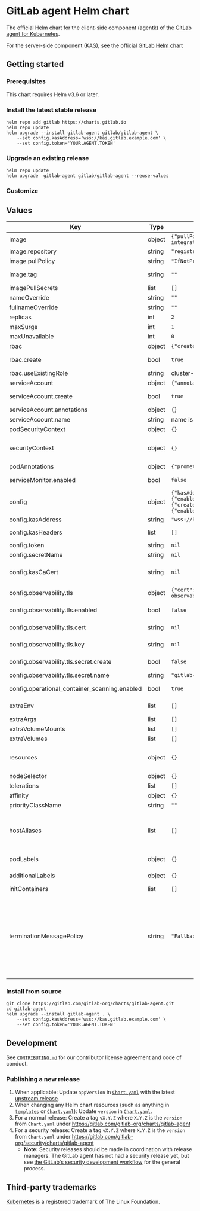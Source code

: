 # GitLab agent Helm chart

The official Helm chart for the client-side component (agentk) of the [GitLab agent for
Kubernetes](https://gitlab.com/gitlab-org/cluster-integration/gitlab-agent/).

For the server-side component (KAS), see the official [GitLab Helm chart](https://gitlab.com/gitlab-org/charts/gitlab)

## Getting started

### Prerequisites

This chart requires Helm v3.6 or later.

### Install the latest stable release

```shell
helm repo add gitlab https://charts.gitlab.io
helm repo update
helm upgrade --install gitlab-agent gitlab/gitlab-agent \
    --set config.kasAddress='wss://kas.gitlab.example.com' \
    --set config.token='YOUR.AGENT.TOKEN'
```

### Upgrade an existing release

```shell
helm repo update
helm upgrade  gitlab-agent gitlab/gitlab-agent --reuse-values
```

### Customize

## Values

| Key | Type | Default | Description |
|-----|------|---------|-------------|
| image | object | `{"pullPolicy":"IfNotPresent","repository":"registry.gitlab.com/gitlab-org/cluster-integration/gitlab-agent/agentk","tag":""}` | confiure the used image |
| image.repository | string | `"registry.gitlab.com/gitlab-org/cluster-integration/gitlab-agent/agentk"` | used image repository |
| image.pullPolicy | string | `"IfNotPresent"` | set the `pullPolicy` |
| image.tag | string | `""` | Overrides the image tag whose default is the chart appVersion. |
| imagePullSecrets | list | `[]` | Optionally set `imagePullSecrets` |
| nameOverride | string | `""` | Override the default chart name |
| fullnameOverride | string | `""` | Override the full chart name |
| replicas | int | `2` | set numer of replicas |
| maxSurge | int | `1` | set maxSurge for rolling update |
| maxUnavailable | int | `0` | set maxUnavailable for rolling update |
| rbac | object | `{"create":true,"useExistingRole":null}` | rbac settings |
| rbac.create | bool | `true` | Specifies whether RBAC resources should be created |
| rbac.useExistingRole | string | cluster-admin | Set to a rolename to use existing role. |
| serviceAccount | object | `{"annotations":{},"create":true,"name":null}` | serviceAccount settings |
| serviceAccount.create | bool | `true` | Specifies whether a service account should be created |
| serviceAccount.annotations | object | `{}` | Annotations to add to the service account |
| serviceAccount.name | string | name is generated using the fullname template | The name of the service account to use. |
| podSecurityContext | object | `{}` | set podSecurityContext Example: `fsGroup: 2000` |
| securityContext | object | `{}` | set securityContext Example `{ "capabilities": { "drop": [ "ALL" ] }, "readOnlyRootFilesystem": true, "runAsNonRoot": true, "runAsUser": 1000 }` |
| podAnnotations | object | `{"prometheus.io/path":"/metrics","prometheus.io/port":"8080","prometheus.io/scrape":"true"}` | set podAnnotations |
| serviceMonitor.enabled | bool | `false` | Specifies whether to create a ServiceMonitor resource for collecting Prometheus metrics |
| config | object | `{"kasAddress":"wss://kas.gitlab.com","kasCaCert":null,"kasHeaders":[],"observability":{"enabled":true,"tls":{"cert":null,"enabled":false,"key":null,"secret":{"create":false,"name":"gitlab-agent-observability"}}},"operational_container_scanning":{"enabled":true},"secretName":null,"token":null}` | configure the agent |
| config.kasAddress | string | `"wss://kas.gitlab.com"` | The user-facing URL for the in-cluster `agentk` |
| config.kasHeaders | list | `[]` | add kas-headers Example: `[ "Cookie: gitlab-canary" ]` |
| config.token | string | `nil` | put your agent token here |
| config.secretName | string | `nil` | name of the secret storing the token |
| config.kasCaCert | string | `nil` | PEM certificate file to use to verify config.kasAddress. Useful if config.kasAddress is self-signed. |
| config.observability.tls | object | `{"cert":null,"enabled":false,"key":null,"secret":{"create":false,"name":"gitlab-agent-observability"}}` | Application-level TLS configuration for the observability service |
| config.observability.tls.enabled | bool | `false` | enable application-level TLS for the observability service |
| config.observability.tls.cert | string | `nil` | Public key for the TLS certificate for the observability service |
| config.observability.tls.key | string | `nil` | Private key for the TLS certificate for the observability service |
| config.observability.tls.secret.create | bool | `false` | when true, creates a certificate with values cert and key from  for the observability service |
| config.observability.tls.secret.name | string | `"gitlab-agent-observability"` | secret name for the observability service |
| config.operational_container_scanning.enabled | bool | `true` | enables automatic RBAC creation for the operational container scanning feature |
| extraEnv | list | `[]` | Add additional environment settings to the pod. Can be useful in proxy environments |
| extraArgs | list | `[]` | Add additional args settings to the pod. |
| extraVolumeMounts | list | `[]` | Add extra volume mounts |
| extraVolumes | list | `[]` | Add extra volumes |
| resources | object | `{}` | set resource parmeters Example: `{ "limits": { "cpu": "100m", "memory": "128Mi" }, "requests": { "cpu": "100m", "memory": "128Mi" }}` |
| nodeSelector | object | `{}` | nodeSelector |
| tolerations | list | `[]` | tolerations |
| affinity | object | `{}` | set affinity |
| priorityClassName | string | `""` | set priorityClassName |
| hostAliases | list | `[]` | list of hosts and IPs that will be injected into the pod's hosts file Example: `[{ "ip": "127.0.0.1", "hostnames": [ "foo.local", "bar.local" ]}, { "ip": "10.1.2.3", "hostnames": [ "foo.remote", "bar.remote" ]}]` |
| podLabels | object | `{}` | Labels to be added to each agent pod Example: `role: developer` |
| additionalLabels | object | `{}` | Additional labels to be added to all created objects |
| initContainers | list | `[]` | Optional initContainers definition |
| terminationMessagePolicy | string | `"FallbackToLogsOnError"` |  Show the last 80 lines or 2048 bytes (whichever is smaller) of pod logs in kubectl describe output when container exits with non-zero exit code # Useful for when pod logs are cycled out of a node post-crash before an operator can capture the logs Valid values are 'File' which is the Kubernetes API default, or 'FallbackToLogsOnError' See <https://kubernetes.io/docs/tasks/debug/debug-application/determine-reason-pod-failure/> for more information |

### Install from source

``` shell
git clone https://gitlab.com/gitlab-org/charts/gitlab-agent.git
cd gitlab-agent
helm upgrade --install gitlab-agent . \
    --set config.kasAddress='wss://kas.gitlab.example.com' \
    --set config.token='YOUR.AGENT.TOKEN'
```

## Development

See [`CONTRIBUTING.md`](./CONTRIBUTING.md) for our contributor license agreement and code of conduct.

### Publishing a new release

1. When applicable: Update `appVersion` in [`Chart.yaml`](./Chart.yaml) with the latest [upstream release](https://gitlab.com/gitlab-org/cluster-integration/gitlab-agent/-/releases).
1. When changing any Helm chart resources (such as anything in [`templates`](./templates) or [`Chart.yaml`](./Chart.yaml)): Update `version` in [`Chart.yaml`](./Chart.yaml).
1. For a normal release: Create a tag `vX.Y.Z` where `X.Y.Z` is the `version` from `Chart.yaml` under https://gitlab.com/gitlab-org/charts/gitlab-agent
1. For a security release: Create a tag `vX.Y.Z` where `X.Y.Z` is the `version` from `Chart.yaml` under https://gitlab.com/gitlab-org/security/charts/gitlab-agent
   * **Note:** Security releases should be made in coordination with release managers. The GitLab agent has not had a security release yet, but see [the GitLab's security development workflow](https://gitlab.com/gitlab-org/release/docs/blob/master/general/security/developer.md) for the general process.

## Third-party trademarks

[Kubernetes](https://kubernetes.io/) is a registered trademark of The Linux Foundation.
